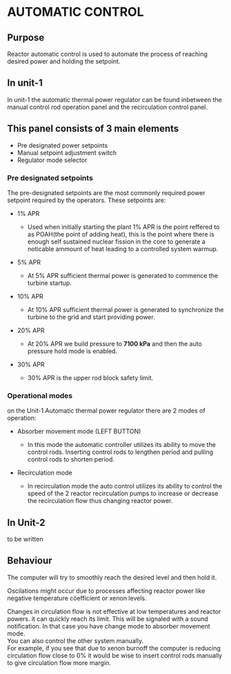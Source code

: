 # AUTOMATIC CONTROL

## Purpose
Reactor automatic control is used to automate the process of reaching desired power and holding the setpoint.


## In unit-1
In unit-1 the automatic thermal power regulator can be found inbetween the manual control rod operation panel and the recirculation control panel.

## This panel consists of 3 main elements
 - Pre designated power setpoints
 - Manual setpoint adjustment switch
 - Regulator mode selector

### Pre designated setpoints
The pre-designated setpoints are the most commonly required power setpoint required by the operators. These setpoints are:

- 1% APR
    - Used when initially starting the plant 1% APR is the point reffered to as POAH(the point of adding heat), this is the point where there is enough self sustained nuclear fission in the core to generate a noticable ammount of heat leading to a controlled system warmup.

- 5% APR
    - At 5% APR sufficient thermal power is generated to commence the turbine startup.

- 10% APR
    - At 10% APR sufficient thermal power is generated to synchronize the turbine to the grid and start providing power.

- 20% APR
    - At 20% APR we build pressure to **7100 kPa** and then the auto pressure hold mode is enabled.

- 30% APR
    - 30% APR is the upper rod block safety limit.


### Operational modes
on the Unit-1 Automatic thermal power regulator there are 2 modes of operation:

- Absorber movement mode (LEFT BUTTON)
    - In this mode the automatic controller utilizes its ability to move the control rods. Inserting control rods to lengthen period and pulling control rods to shorten period.

- Recirculation mode
    - In recirculation mode the auto control utilizes its ability to control the speed of the 2 reactor recirculation pumps to increase or decrease the recirculation flow thus changing reactor power.


## In Unit-2
to be written


## Behaviour

The computer will try to smoothly reach the desired level and then hold it. 
 
Oscilations might occur due to processes affecting reactor power like negative temperature cöefficient or xenon levels.

Changes in circulation flow is not effective at low temperatures and reactor powers.
it can quickly reach its limit. This will be signaled with a sound notification. In that case you have change mode to absorber movement mode.  
You can also control the other system manually.   
For example, if you see that due to xenon burnoff the computer is reducing circulation flow close to 0% it would be wise to insert control rods manually to give circulation flow more margin.